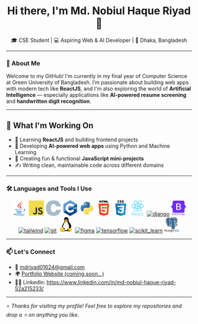 <h1 align="center">Hi there, I'm Md. Nobiul Haque Riyad 👋</h1>
<p align="center">🎓 CSE Student | 💻 Aspiring Web & AI Developer | 📍 Dhaka, Bangladesh</p>

---

### 🚀 About Me

Welcome to my GitHub! I'm currently in my final year of Computer Science at Green University of Bangladesh. I’m passionate about building web apps with modern tech like **ReactJS**, and I'm also exploring the world of **Artificial Intelligence** — especially applications like **AI-powered resume screening** and **handwritten digit recognition**.

---
## 🚀 What I'm Working On

- 🔧 Learning **ReactJS** and building frontend projects
- 🤖 Developing **AI-powered web apps** using Python and Machine Learning
- 📱 Creating fun & functional **JavaScript mini-projects**
- ✍️ Writing clean, maintainable code across different domains

---

### 🛠️ Languages and Tools I Use

<p align="center">
  <a href="#"><img src="https://raw.githubusercontent.com/devicons/devicon/master/icons/java/java-original.svg" alt="java" width="42" height="42" /></a>
  <a href="#"><img src="https://raw.githubusercontent.com/devicons/devicon/master/icons/javascript/javascript-original.svg" alt="javascript" width="42" height="42" /></a>
  <a href="#"><img src="https://raw.githubusercontent.com/devicons/devicon/master/icons/c/c-original.svg" alt="c" width="42" height="42" /></a>
  <a href="#"><img src="https://raw.githubusercontent.com/devicons/devicon/master/icons/cplusplus/cplusplus-original.svg" alt="cplusplus" width="42" height="42" /></a>
  <a href="#"><img src="https://raw.githubusercontent.com/devicons/devicon/master/icons/python/python-original.svg" alt="python" width="42" height="42" /></a>
  <a href="#"><img src="https://raw.githubusercontent.com/devicons/devicon/master/icons/html5/html5-original-wordmark.svg" alt="html5" width="42" height="42" /></a>
  <a href="#"><img src="https://raw.githubusercontent.com/devicons/devicon/master/icons/css3/css3-original-wordmark.svg" alt="css3" width="42" height="42" /></a>
  <a href="#"><img src="https://raw.githubusercontent.com/devicons/devicon/master/icons/react/react-original-wordmark.svg" alt="react" width="42" height="42" /></a>
  <a href="#"><img src="https://cdn.worldvectorlogo.com/logos/django.svg" alt="django" width="42" height="42" /></a>
  <a href="#"><img src="https://raw.githubusercontent.com/devicons/devicon/master/icons/bootstrap/bootstrap-plain-wordmark.svg" alt="bootstrap" width="42" height="42" /></a>
  <a href="#"><img src="https://www.vectorlogo.zone/logos/tailwindcss/tailwindcss-icon.svg" alt="tailwind" width="42" height="42" /></a>
  <a href="#"><img src="https://www.vectorlogo.zone/logos/git-scm/git-scm-icon.svg" alt="git" width="42" height="42" /></a>
  <a href="#"><img src="https://raw.githubusercontent.com/devicons/devicon/master/icons/linux/linux-original.svg" alt="linux" width="42" height="42" /></a>
  <a href="#"><img src="https://www.vectorlogo.zone/logos/figma/figma-icon.svg" alt="figma" width="42" height="42" /></a>
  <a href="#"><img src="https://www.vectorlogo.zone/logos/tensorflow/tensorflow-icon.svg" alt="tensorflow" width="42" height="42" /></a>
  <a href="#"><img src="https://upload.wikimedia.org/wikipedia/commons/0/05/Scikit_learn_logo_small.svg" alt="scikit_learn" width="42" height="42" /></a>
  <a href="#"><img src="https://raw.githubusercontent.com/devicons/devicon/master/icons/postgresql/postgresql-original-wordmark.svg" alt="postgresql" width="42" height="42" /></a>
</p>

---

### 📫 Let's Connect

- 📧 mdriyad01624@gmail.com
- 🌍 [Portfolio Website (coming soon...)]()
- 🧑‍💼 LinkedIn: https://www.linkedin.com/in/md-nobiul-haque-riyad-52a215233/

---

⭐ *Thanks for visiting my profile! Feel free to explore my repositories and drop a ⭐ on anything you like.*
